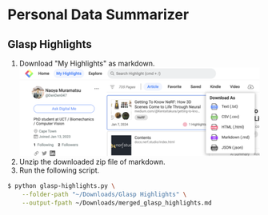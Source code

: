 # Personal Data Summarizer

## Glasp Highlights

1. Download "My Highlights" as markdown. ![](docs/source/glasp-screenshot.png)
2. Unzip the downloaded zip file of markdown.
3. Run the following script.

```bash
$ python glasp-highlights.py \
    --folder-path "~/Downloads/Glasp Highlights" \
    --output-fpath ~/Downloads/merged_glasp_highlights.md
```
